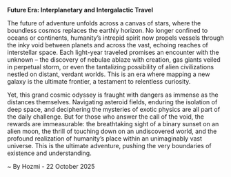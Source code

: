 
**Future Era: Interplanetary and Intergalactic Travel**

The future of adventure unfolds across a canvas of stars, where the boundless cosmos replaces the earthly horizon. No longer confined to oceans or continents, humanity’s intrepid spirit now propels vessels through the inky void between planets and across the vast, echoing reaches of interstellar space. Each light-year traveled promises an encounter with the unknown – the discovery of nebulae ablaze with creation, gas giants veiled in perpetual storm, or even the tantalizing possibility of alien civilizations nestled on distant, verdant worlds. This is an era where mapping a new galaxy is the ultimate frontier, a testament to relentless curiosity.

Yet, this grand cosmic odyssey is fraught with dangers as immense as the distances themselves. Navigating asteroid fields, enduring the isolation of deep space, and deciphering the mysteries of exotic physics are all part of the daily challenge. But for those who answer the call of the void, the rewards are immeasurable: the breathtaking sight of a binary sunset on an alien moon, the thrill of touching down on an undiscovered world, and the profound realization of humanity’s place within an unimaginably vast universe. This is the ultimate adventure, pushing the very boundaries of existence and understanding.

~ By Hozmi - 22 October 2025
